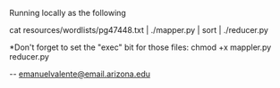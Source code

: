 Running locally as the following

cat resources/wordlists/pg47448.txt | ./mapper.py | sort | ./reducer.py

*Don't forget to set the "exec" bit for those files:
chmod +x mappler.py reducer.py

--
emanuelvalente@email.arizona.edu

